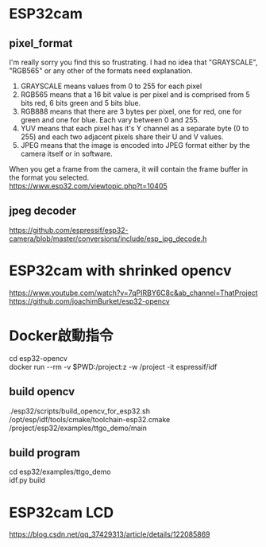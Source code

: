 # ESP32cam
## pixel_format  
I'm really sorry you find this so frustrating. I had no idea that "GRAYSCALE", "RGB565" or any other of the formats need explanation.
1. GRAYSCALE means values from 0 to 255 for each pixel
2. RGB565 means that a 16 bit value is per pixel and is comprised from 5 bits red, 6 bits green and 5 bits blue.
3. RGB888 means that there are 3 bytes per pixel, one for red, one for green and one for blue. Each vary between 0 and 255.
4. YUV means that each pixel has it's Y channel as a separate byte (0 to 255) and each two adjacent pixels share their U and V values.
6. JPEG means that the image is encoded into JPEG format either by the camera itself or in software.  

When you get a frame from the camera, it will contain the frame buffer in the format you selected.  
https://www.esp32.com/viewtopic.php?t=10405  

## jpeg decoder  
https://github.com/espressif/esp32-camera/blob/master/conversions/include/esp_jpg_decode.h 

# ESP32cam with shrinked opencv 
https://www.youtube.com/watch?v=7qPIRBY6C8c&ab_channel=ThatProject  
https://github.com/joachimBurket/esp32-opencv 

# Docker啟動指令  
cd esp32-opencv  
docker run --rm -v $PWD:/project:z -w /project -it espressif/idf  
## build opencv  
./esp32/scripts/build_opencv_for_esp32.sh /opt/esp/idf/tools/cmake/toolchain-esp32.cmake /project/esp32/examples/ttgo_demo/main  
## build program  
cd esp32/examples/ttgo_demo  
idf.py build  

# ESP32cam LCD  
https://blog.csdn.net/qq_37429313/article/details/122085869
